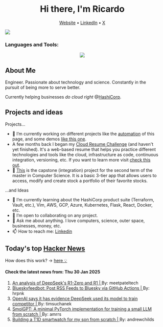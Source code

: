
<!-- This is an HTML comment in your markdown file -->

<h1 align="center">Hi there, I'm Ricardo</h1>
<p align="center">
  <a href="ricardorompar.com">Website</a> •
  <a href="https://www.linkedin.com/in/ricardo-romero-paredes/">LinkedIn</a> •
  <a href="https://twitter.com/ricardorompar">X</a>
</p>
<img src="https://badges.pufler.dev/visits/{ricardorompar}/{ricardorompar}"/>

<h3 align="left">Languages and Tools:</h3>
<p align="center">
  <a href="https://skillicons.dev">
    <img src="https://skillicons.dev/icons?i=terraform,aws,gcp,azure,git,python,kubernetes,react,js,docker,ubuntu" />
  </a>
</p>

<h2>About Me</h2>
Engineer. Passionate about technology and science. Constantly in the pursuit of being more to serve better.

Currently helping businesses <i>do cloud right</i> @<a href="https://github.com/hashicorp">HashiCorp</a>.

<h2>Projects and ideas</h2>
Projects...
<ul>
  <li>🔭 I’m currently working on different projects like the <a href="https://github.com/ricardorompar/ricardorompar/blob/main/automate.py">automation</a> of this page, and some demos <a href="https://github.com/ricardorompar/boundary-ansible-demo">like this one</a>.
  </li>

  <li >A few months back I began my <a href="https://github.com/ricardorompar/cloudResumeChallenge">Cloud Resume Challenge</a> (and haven't yet finished). It's a web-based resume that helps you practice different technologies and tools like the cloud, infrastructure as code, continuous integration, versioning, etc. If you want to learn more visit <a href="https://cloudresumechallenge.dev/docs/the-challenge/aws/">check this out</a>.
  </li>

  <li>🔭 <a href="https://github.com/ricardorompar/capstoneT2">This</a> is the capstone (integration) project for the second term of the master in Computer Science. It is a basic 3-tier app that allows users to access, modify and create stock a portfolio of their favorite stocks.
  </li>
</ul>
...and Ideas
<ul>
  <li>🌱 I’m currently learning about the HashiCorp product suite (Terraform, Vault, etc.), Vim, AWS, GCP, Azure, Kubernetes, Flask, React, Docker, etc.
  </li>
  <li>👯 I’m open to collaborating on any project.</li>
  <li>💬 Ask me about anything. I love computers, science, outer space, businesses, money, etc.</li>
  <li>📫 How to reach me: <a href="https://www.linkedin.com/in/ricardo-romero-paredes/">Linkedin</a></li>
</ul>

<h2>Today's top <a href='https://news.ycombinator.com/'>Hacker News</a></h2>
How does this work? -> <a href='./AUTOMATIC.md'>here 💡</a>

<h4>Check the latest news from: Thu 30 Jan 2025</h4>
<ol>
<li>
    <a href=https://arcprize.org/blog/r1-zero-r1-results-analysis>
        An analysis of DeepSeek's R1-Zero and R1 |
    </a>
    By: meetpateltech
</li>

<li>
    <a href=https://github.com/marketplace/actions/feed-to-bluesky>
        Blueskyfeedbot: Post RSS Feeds to Bluesky via GitHub Actions |
    </a>
    By: hrpnk
</li>

<li>
    <a href=https://www.ft.com/content/a0dfedd1-5255-4fa9-8ccc-1fe01de87ea6>
        OpenAI says it has evidence DeepSeek used its model to train competitor |
    </a>
    By: timsuchanek
</li>

<li>
    <a href=https://github.com/Om-Alve/smolGPT>
        SmolGPT: A minimal PyTorch implementation for training a small LLM from scratch |
    </a>
    By: amrrs
</li>

<li>
    <a href=https://andrewchilds.com/posts/building-a-t1d-smartwatch-from-scratch>
        Building a T1D smartwatch for my son from scratch |
    </a>
    By: andrewchilds
</li>
</ol>